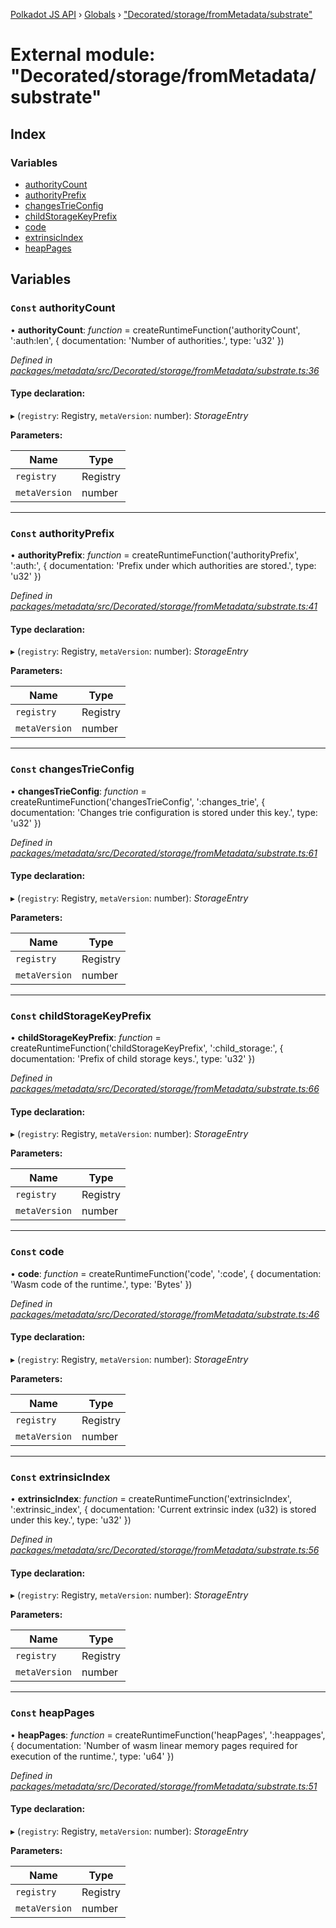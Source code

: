[Polkadot JS API](../README.md) › [Globals](../globals.md) › ["Decorated/storage/fromMetadata/substrate"](_decorated_storage_frommetadata_substrate_.md)

# External module: "Decorated/storage/fromMetadata/substrate"

## Index

### Variables

* [authorityCount](_decorated_storage_frommetadata_substrate_.md#const-authoritycount)
* [authorityPrefix](_decorated_storage_frommetadata_substrate_.md#const-authorityprefix)
* [changesTrieConfig](_decorated_storage_frommetadata_substrate_.md#const-changestrieconfig)
* [childStorageKeyPrefix](_decorated_storage_frommetadata_substrate_.md#const-childstoragekeyprefix)
* [code](_decorated_storage_frommetadata_substrate_.md#const-code)
* [extrinsicIndex](_decorated_storage_frommetadata_substrate_.md#const-extrinsicindex)
* [heapPages](_decorated_storage_frommetadata_substrate_.md#const-heappages)

## Variables

### `Const` authorityCount

• **authorityCount**: *function* =  createRuntimeFunction('authorityCount', ':auth:len', {
  documentation: 'Number of authorities.',
  type: 'u32'
})

*Defined in [packages/metadata/src/Decorated/storage/fromMetadata/substrate.ts:36](https://github.com/polkadot-js/api/blob/b440c9b0ea/packages/metadata/src/Decorated/storage/fromMetadata/substrate.ts#L36)*

#### Type declaration:

▸ (`registry`: Registry, `metaVersion`: number): *StorageEntry*

**Parameters:**

Name | Type |
------ | ------ |
`registry` | Registry |
`metaVersion` | number |

___

### `Const` authorityPrefix

• **authorityPrefix**: *function* =  createRuntimeFunction('authorityPrefix', ':auth:', {
  documentation: 'Prefix under which authorities are stored.',
  type: 'u32'
})

*Defined in [packages/metadata/src/Decorated/storage/fromMetadata/substrate.ts:41](https://github.com/polkadot-js/api/blob/b440c9b0ea/packages/metadata/src/Decorated/storage/fromMetadata/substrate.ts#L41)*

#### Type declaration:

▸ (`registry`: Registry, `metaVersion`: number): *StorageEntry*

**Parameters:**

Name | Type |
------ | ------ |
`registry` | Registry |
`metaVersion` | number |

___

### `Const` changesTrieConfig

• **changesTrieConfig**: *function* =  createRuntimeFunction('changesTrieConfig', ':changes_trie', {
  documentation: 'Changes trie configuration is stored under this key.',
  type: 'u32'
})

*Defined in [packages/metadata/src/Decorated/storage/fromMetadata/substrate.ts:61](https://github.com/polkadot-js/api/blob/b440c9b0ea/packages/metadata/src/Decorated/storage/fromMetadata/substrate.ts#L61)*

#### Type declaration:

▸ (`registry`: Registry, `metaVersion`: number): *StorageEntry*

**Parameters:**

Name | Type |
------ | ------ |
`registry` | Registry |
`metaVersion` | number |

___

### `Const` childStorageKeyPrefix

• **childStorageKeyPrefix**: *function* =  createRuntimeFunction('childStorageKeyPrefix', ':child_storage:', {
  documentation: 'Prefix of child storage keys.',
  type: 'u32'
})

*Defined in [packages/metadata/src/Decorated/storage/fromMetadata/substrate.ts:66](https://github.com/polkadot-js/api/blob/b440c9b0ea/packages/metadata/src/Decorated/storage/fromMetadata/substrate.ts#L66)*

#### Type declaration:

▸ (`registry`: Registry, `metaVersion`: number): *StorageEntry*

**Parameters:**

Name | Type |
------ | ------ |
`registry` | Registry |
`metaVersion` | number |

___

### `Const` code

• **code**: *function* =  createRuntimeFunction('code', ':code', {
  documentation: 'Wasm code of the runtime.',
  type: 'Bytes'
})

*Defined in [packages/metadata/src/Decorated/storage/fromMetadata/substrate.ts:46](https://github.com/polkadot-js/api/blob/b440c9b0ea/packages/metadata/src/Decorated/storage/fromMetadata/substrate.ts#L46)*

#### Type declaration:

▸ (`registry`: Registry, `metaVersion`: number): *StorageEntry*

**Parameters:**

Name | Type |
------ | ------ |
`registry` | Registry |
`metaVersion` | number |

___

### `Const` extrinsicIndex

• **extrinsicIndex**: *function* =  createRuntimeFunction('extrinsicIndex', ':extrinsic_index', {
  documentation: 'Current extrinsic index (u32) is stored under this key.',
  type: 'u32'
})

*Defined in [packages/metadata/src/Decorated/storage/fromMetadata/substrate.ts:56](https://github.com/polkadot-js/api/blob/b440c9b0ea/packages/metadata/src/Decorated/storage/fromMetadata/substrate.ts#L56)*

#### Type declaration:

▸ (`registry`: Registry, `metaVersion`: number): *StorageEntry*

**Parameters:**

Name | Type |
------ | ------ |
`registry` | Registry |
`metaVersion` | number |

___

### `Const` heapPages

• **heapPages**: *function* =  createRuntimeFunction('heapPages', ':heappages', {
  documentation: 'Number of wasm linear memory pages required for execution of the runtime.',
  type: 'u64'
})

*Defined in [packages/metadata/src/Decorated/storage/fromMetadata/substrate.ts:51](https://github.com/polkadot-js/api/blob/b440c9b0ea/packages/metadata/src/Decorated/storage/fromMetadata/substrate.ts#L51)*

#### Type declaration:

▸ (`registry`: Registry, `metaVersion`: number): *StorageEntry*

**Parameters:**

Name | Type |
------ | ------ |
`registry` | Registry |
`metaVersion` | number |
